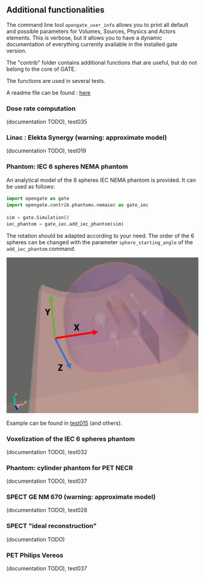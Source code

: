 ## Additional functionalities

The command line tool ```opengate_user_info``` allows you to print all default and possible parameters for Volumes, Sources, Physics and Actors elements. This is verbose, but it allows you to have a dynamic documentation of everything currently available in the installed gate version.

The "contrib" folder contains additional functions that are useful, but do not belong to the core of GATE.

The functions are used in several tests.

A readme file can be found : [here](https://github.com/OpenGATE/opengate/tree/master/opengate/contrib/readme.md)

### Dose rate computation

(documentation TODO), test035

### Linac : Elekta Synergy (warning: approximate model)

(documentation TODO), test019

### Phantom: IEC 6 spheres NEMA phantom

An analytical model of the 6 spheres IEC NEMA phantom is provided. It can be used as follows:

```python
import opengate as gate
import opengate.contrib.phantoms.nemaiec as gate_iec

sim = gate.Simulation()
iec_phantom = gate_iec.add_iec_phantom(sim)
```

The rotation should be adapted according to your need. The order of the 6 spheres can be changed with the parameter `sphere_starting_angle` of the `add_iec_phantom` command.

![](figures/iec_6spheres.png)

Example can be found in [test015](https://github.com/OpenGATE/opengate/blob/master/opengate/tests/src/test015_iec_phantom_1.py) (and others).


### Voxelization of the IEC 6 spheres phantom

(documentation TODO), test032

### Phantom: cylinder phantom for PET NECR

(documentation TODO), test037

### SPECT GE NM 670 (warning: approximate model)

(documentation TODO), test028

### SPECT "ideal reconstruction"

(documentation TODO)

### PET Philips Vereos

(documentation TODO), test037
